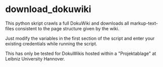 # download_dokuwiki
This python skript crawls a full DokuWiki and downloads all markup-text-files consistent to the page structure given by the wiki.

Just modify the variables in the first section of the script and enter your existing credentials while running the script.

This has only be tested for DokuWikis hosted within a "Projektablage" at Leibniz University Hannover.
